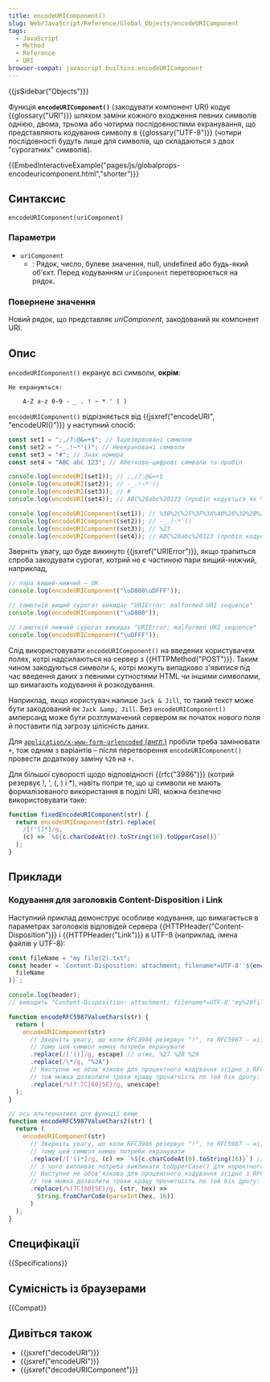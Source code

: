 ```yaml
---
title: encodeURIComponent()
slug: Web/JavaScript/Reference/Global_Objects/encodeURIComponent
tags:
  - JavaScript
  - Method
  - Reference
  - URI
browser-compat: javascript.builtins.encodeURIComponent
---
```


{{jsSidebar("Objects")}}

Функція **`encodeURIComponent()`** (закодувати компонент URI) кодує {{glossary("URI")}} шляхом заміни кожного входження певних символів однією, двома, трьома або чотирма послідовностями екранування, що представляють кодування символу в {{glossary("UTF-8")}} (чотири послідовності будуть лише для символів, що складаються з двох "сурогатних" символів).

{{EmbedInteractiveExample("pages/js/globalprops-encodeuricomponent.html","shorter")}}

## Синтаксис

```js-nolint
encodeURIComponent(uriComponent)
```

### Параметри

- `uriComponent`
  - : Рядок, число, булеве значення, null, undefined або будь-який об'єкт. Перед кодуванням `uriComponent` перетворюється на рядок.

### Повернене значення

Новий рядок, що представляє _uriComponent_, закодований як компонент URI.

## Опис

`encodeURIComponent()` екранує всі символи, **окрім**:

```plain
Не екрануються:

    A-Z a-z 0-9 - _ . ! ~ * ' ( )
```

`encodeURIComponent()` відрізняється від {{jsxref("encodeURI", "encodeURI()")}} у наступний спосіб:

```js
const set1 = ";,/?:@&=+$"; // Зарезервовані символи
const set2 = "-_.!~*'()"; // Неекрановані символи
const set3 = "#"; // Знак номера
const set4 = "ABC abc 123"; // Абетково-цифрові символи та пробіл

console.log(encodeURI(set1)); // ;,/?:@&=+$
console.log(encodeURI(set2)); // -_.!~*'()
console.log(encodeURI(set3)); // #
console.log(encodeURI(set4)); // ABC%20abc%20123 (пробіл кодується як %20)

console.log(encodeURIComponent(set1)); // %3B%2C%2F%3F%3A%40%26%3D%2B%24
console.log(encodeURIComponent(set2)); // -_.!~*'()
console.log(encodeURIComponent(set3)); // %23
console.log(encodeURIComponent(set4)); // ABC%20abc%20123 (пробіл кодується як %20)
```

Зверніть увагу, що буде викинуто {{jsxref("URIError")}}, якщо трапиться спроба закодувати сурогат, котрий не є частиною пари вищий-нижчий, наприклад,

```js
// пара вищий-нижчий — OK
console.log(encodeURIComponent("\uD800\uDFFF"));

// самотній вищий сурогат викидає "URIError: malformed URI sequence"
console.log(encodeURIComponent("\uD800"));

// самотній нижчий сурогат викидає "URIError: malformed URI sequence"
console.log(encodeURIComponent("\uDFFF"));
```

Слід використовувати `encodeURIComponent()` на введених користувачем полях, котрі надсилаються на сервер з {{HTTPMethod("POST")}}. Таким чином закодуються символи `&`, котрі можуть випадково з'явитися під час введення даних з певними сутностями HTML чи іншими символами, що вимагають кодування й розкодування.

Наприклад, якщо користувач напише `Jack & Jill`, то такий текст може бути закодований як `Jack &amp; Jill`. Без `encodeURIComponent()` амперсанд може бути розтлумачений сервером як початок нового поля й поставити під загрозу цілісність даних.

Для [`application/x-www-form-urlencoded` (англ.)](https://html.spec.whatwg.org/multipage/form-control-infrastructure.html#application/x-www-form-urlencoded-encoding-algorithm) пробіли треба замінювати `+`, тож одним з варіантів – після перетворення `encodeURIComponent()` провести додаткову заміну `%20` на `+`.

Для більшої суворості щодо відповідності {{rfc("3986")}} (котрий резервує !, ', (, ) і \*), навіть попри те, що ці символи не мають формалізованого використання в поділі URI, можна безпечно використовувати таке:

```js
function fixedEncodeURIComponent(str) {
  return encodeURIComponent(str).replace(
    /[!'()*]/g,
    (c) => `%${c.charCodeAt(0).toString(16).toUpperCase()}`
  );
}
```

## Приклади

### Кодування для заголовків Content-Disposition і Link

Наступний приклад демонструє особливе кодування, що вимагається в параметрах заголовків відповідей сервера {{HTTPHeader("Content-Disposition")}} і {{HTTPHeader("Link")}} в UTF-8 (наприклад, імена файлів у UTF-8):

```js
const fileName = "my file(2).txt";
const header = `Content-Disposition: attachment; filename*=UTF-8''${encodeRFC5987ValueChars(
  fileName
)}`;

console.log(header);
// виводить "Content-Disposition: attachment; filename*=UTF-8''my%20file%282%29.txt"

function encodeRFC5987ValueChars(str) {
  return (
    encodeURIComponent(str)
      // Зверніть увагу, що коли RFC3986 резервує "!", то RFC5987 – ні,
      // тому цей символ немає потреби екранувати
      .replace(/['()]/g, escape) // отже, %27 %28 %29
      .replace(/\*/g, "%2A")
      // Наступне не обов'язково для процентного кодування згідно з RFC5987,
      // тож можна дозволити трохи кращу прочитність по той бік дроту: |`^
      .replace(/%(?:7C|60|5E)/g, unescape)
  );
}

// ось альтернатива для функції вище
function encodeRFC5987ValueChars2(str) {
  return (
    encodeURIComponent(str)
      // Зверніть увагу, що коли RFC3986 резервує "!", то RFC5987 – ні,
      // тому цей символ немає потреби екранувати
      .replace(/['()*]/g, (c) => `%${c.charCodeAt(0).toString(16)}`) // отже, %27 %28 %29 %2a (Зверніть увагу, що дійсне кодування "*" – %2A
      // з чого випливає потреба викликати toUpperCase() для коректного кодування)
      // Наступне не обов'язково для процентного кодування згідно з RFC5987,
      // тож можна дозволити трохи кращу прочитність по той бік дроту: |`^
      .replace(/%(7C|60|5E)/g, (str, hex) =>
        String.fromCharCode(parseInt(hex, 16))
      )
  );
}
```

## Специфікації

{{Specifications}}

## Сумісність із браузерами

{{Compat}}

## Дивіться також

- {{jsxref("decodeURI")}}
- {{jsxref("encodeURI")}}
- {{jsxref("decodeURIComponent")}}

